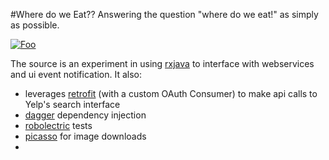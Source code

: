 #Where do we Eat??
Answering the question "where do we eat!" as simply as possible. 

[![Foo](http://developer.android.com/images/brand/en_generic_rgb_wo_45.png)](https://play.google.com/store/apps/details?id=com.joshskeen.wheredoweeat)


The source is an experiment in using [rxjava](https://github.com/ReactiveX/RxJava) to interface with webservices and ui event notification. It also:

* leverages [retrofit](square.github.io/retrofit/) (with a custom OAuth Consumer) to make api calls to Yelp's search interface
* [dagger](http://square.github.io/dagger/) dependency injection
* [robolectric](http://robolectric.org/) tests
* [picasso](http://square.github.io/picasso/) for image downloads
* 
